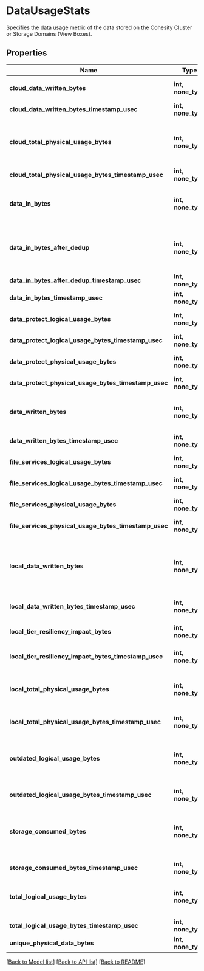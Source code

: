 # DataUsageStats

Specifies the data usage metric of the data stored on the Cohesity Cluster or Storage Domains (View Boxes).

## Properties
Name | Type | Description | Notes
------------ | ------------- | ------------- | -------------
**cloud_data_written_bytes** | **int, none_type** | Specifies the total data written on cloud tiers, as computed by the Cohesity Cluster. | [optional] 
**cloud_data_written_bytes_timestamp_usec** | **int, none_type** | Specifies Timestamp of CloudDataWrittenBytes. | [optional] 
**cloud_total_physical_usage_bytes** | **int, none_type** | Specifies the total cloud capacity, as computed by the Cohesity Cluster, after the size of the data has been reduced by change-block tracking, compression and deduplication. | [optional] 
**cloud_total_physical_usage_bytes_timestamp_usec** | **int, none_type** | Specifies Timestamp of CloudTotalPhysicalUsageBytes. | [optional] 
**data_in_bytes** | **int, none_type** | Specifies the data read from the protected objects by the Cohesity Cluster before any data reduction using deduplication and compression. | [optional] 
**data_in_bytes_after_dedup** | **int, none_type** | Specifies the size of the data has been reduced by change-block tracking and deduplication but before compression or data is replicated to other nodes as per RF or Erasure Coding policy. | [optional] 
**data_in_bytes_after_dedup_timestamp_usec** | **int, none_type** | Specifies Timestamp of DataInBytesAfterDedup. | [optional] 
**data_in_bytes_timestamp_usec** | **int, none_type** | Specifies Timestamp of DataInBytes. | [optional] 
**data_protect_logical_usage_bytes** | **int, none_type** | Specifies the logical data used by Data Protect on Cohesity cluster. | [optional] 
**data_protect_logical_usage_bytes_timestamp_usec** | **int, none_type** | Specifies Timestamp of DataProtectLogicalUsageBytes. | [optional] 
**data_protect_physical_usage_bytes** | **int, none_type** | Specifies the physical data used by Data Protect on Cohesity cluster. | [optional] 
**data_protect_physical_usage_bytes_timestamp_usec** | **int, none_type** | Specifies Timestamp of DataProtectPhysicalUsageBytes. | [optional] 
**data_written_bytes** | **int, none_type** | Specifies the data written after it has been reduced by deduplication and compression. This does not include resiliency impact. | [optional] 
**data_written_bytes_timestamp_usec** | **int, none_type** | Specifies Timestamp of DataWrittenBytes. | [optional] 
**file_services_logical_usage_bytes** | **int, none_type** | Specifies the logical data used by File services on Cohesity cluster. | [optional] 
**file_services_logical_usage_bytes_timestamp_usec** | **int, none_type** | Specifies Timestamp of FileServicesLogicalUsageBytes. | [optional] 
**file_services_physical_usage_bytes** | **int, none_type** | Specifies the physical data used by File services on Cohesity cluster. | [optional] 
**file_services_physical_usage_bytes_timestamp_usec** | **int, none_type** | Specifies Timestamp of FileServicesPhysicalUsageBytes. | [optional] 
**local_data_written_bytes** | **int, none_type** | Specifies the total data written on local tiers, as computed by the Cohesity Cluster, after the size of the data has been reduced by change-block tracking, deduplication and compression. This does not include resiliency impact. | [optional] 
**local_data_written_bytes_timestamp_usec** | **int, none_type** | Specifies Timestamp of LocalDataWrittenBytes. | [optional] 
**local_tier_resiliency_impact_bytes** | **int, none_type** | Specifies the size of the data has been replicated to other nodes as per RF or Erasure Coding policy. | [optional] 
**local_tier_resiliency_impact_bytes_timestamp_usec** | **int, none_type** | Specifies Timestamp of LocalTierResiliencyImpactBytes. | [optional] 
**local_total_physical_usage_bytes** | **int, none_type** | Specifies the total local capacity, as computed by the Cohesity Cluster, after the size of the data has been reduced by change-block tracking, compression and deduplication. | [optional] 
**local_total_physical_usage_bytes_timestamp_usec** | **int, none_type** | Specifies Timestamp of LocalTotalPhysicalUsageBytes. | [optional] 
**outdated_logical_usage_bytes** | **int, none_type** | Specifies the logical usage as computed by the Cohesity Cluster. This field is computed on a same frequency as &#39;StorageConsumedBytes&#39;, and it may not be the latest value. It is used to compute reduction ratio. | [optional] 
**outdated_logical_usage_bytes_timestamp_usec** | **int, none_type** | Specifies Timestamp of OutdatedLogicalUsageBytes. | [optional] 
**storage_consumed_bytes** | **int, none_type** | Specifies the total capacity, as computed by the Cohesity Cluster, after the size of the data has been reduced by change-block tracking, compression and deduplication. This includes resiliency impact. | [optional] 
**storage_consumed_bytes_timestamp_usec** | **int, none_type** | Specifies Timestamp of StorageConsumedBytes. | [optional] 
**total_logical_usage_bytes** | **int, none_type** | Provides the combined data residing on protected objects. The size of data before reduction by deduplication and compression. | [optional] 
**total_logical_usage_bytes_timestamp_usec** | **int, none_type** | Specifies Timestamp of TotalLogicalUsageBytes. | [optional] 
**unique_physical_data_bytes** | **int, none_type** | Specifies the unique physical data usage in bytes. | [optional] 

[[Back to Model list]](../README.md#documentation-for-models) [[Back to API list]](../README.md#documentation-for-api-endpoints) [[Back to README]](../README.md)


